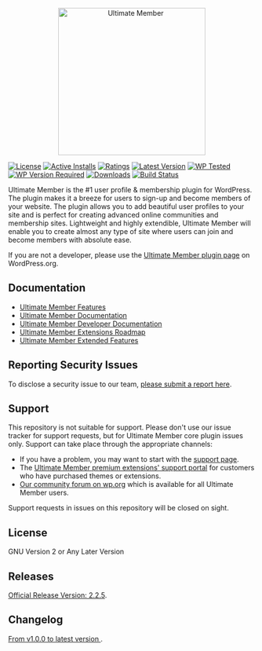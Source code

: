 <p align="center"><a href="https://ultimatemember.com/"><img src="https://ultimatemember.com/wp-content/uploads/2017/06/umlogonew1.png" alt="Ultimate Member" width="300"></a></p>

[![License](https://img.shields.io/github/license/ultimatemember/ultimatemember)](https://img.shields.io/github/license/ultimatemember/ultimatemember)
[![Active Installs](https://img.shields.io/wordpress/plugin/installs/ultimate-member.svg)](https://img.shields.io/wordpress/plugin/installs/ultimate-member.svg)
[![Ratings](https://img.shields.io/wordpress/plugin/rating/ultimate-member)](https://img.shields.io/wordpress/plugin/rating/ultimate-member)
[![Latest Version](https://img.shields.io/wordpress/plugin/v/ultimate-member?label=Latest)](https://img.shields.io/wordpress/plugin/v/ultimate-member?label=Latest)
[![WP Tested](https://img.shields.io/wordpress/plugin/tested/ultimate-member?label=wp)](https://img.shields.io/wordpress/plugin/tested/ultimate-member?label=wp)
[![WP Version Required](https://img.shields.io/wordpress/plugin/wp-version/ultimate-member?label=wp)](https://img.shields.io/wordpress/plugin/wp-version/ultimate-member?label=wp)
[![Downloads](https://img.shields.io/wordpress/plugin/dt/ultimate-member.svg)](https://img.shields.io/wordpress/plugin/dt/ultimate-member.svg)
[![Build Status](https://travis-ci.org/ultimatemember/ultimatemember.svg?branch=master)](https://travis-ci.org/ultimatemember/ultimatemember)

Ultimate Member is the #1 user profile & membership plugin for WordPress. The plugin makes it a breeze for users to sign-up and become members of your website. The plugin allows you to add beautiful user profiles to your site and is perfect for creating advanced online communities and membership sites. Lightweight and highly extendible, Ultimate Member will enable you to create almost any type of site where users can join and become members with absolute ease.

If you are not a developer, please use the [Ultimate Member plugin page](https://wordpress.org/plugins/ultimate-member/) on WordPress.org.

## Documentation

- [Ultimate Member Features](https://ultimatemember.com/features/)
- [Ultimate Member Documentation](https://docs.ultimatemember.com)
- [Ultimate Member Developer Documentation](https://docs.ultimatemember.com/collection/28-for-developers)
- [Ultimate Member Extensions Roadmap](https://ultimatemember.com/roadmap/)
- [Ultimate Member Extended Features](https://github.com/ultimatemember/Extended)

## Reporting Security Issues

To disclose a security issue to our team, [please submit a report here](https://ultimatemember.com/feedback/).

## Support

This repository is not suitable for support. Please don't use our issue tracker for support requests, but for Ultimate Member core plugin issues only. Support can take place through the appropriate channels:

- If you have a problem, you may want to start with the [support page](https://ultimatemember.com/support/).
- The [Ultimate Member premium extensions' support portal](https://ultimatemember.com/support/ticket/) for customers who have purchased themes or extensions.
- [Our community forum on wp.org](https://wordpress.org/support/plugin/ultimate-member/) which is available for all Ultimate Member users.

Support requests in issues on this repository will be closed on sight.

## License

GNU Version 2 or Any Later Version

## Releases

[Official Release Version: 2.2.5](https://github.com/ultimatemember/ultimatemember/releases/tag/2.2.5).

## Changelog

[ From v1.0.0 to latest version ](https://wordpress.org/plugins/ultimate-member/changelog/).
